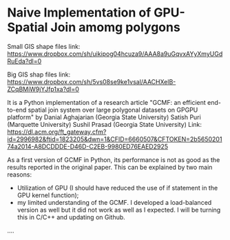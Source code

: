 # Naive Implementation of GPU-Spatial Join amomg polygons

Small GIS shape files link: https://www.dropbox.com/sh/uikipog04hcuza9/AAA8a9uGqvxAYyXmyUGdRuEda?dl=0

Big GIS shap files link: https://www.dropbox.com/sh/5vs08se9ke1vsal/AACHXelB-ZCqBMiW9jYJfp1xa?dl=0

It is a Python implementation of a research article 
"GCMF: an efficient end-to-end spatial join system over large polygonal datasets on GPGPU platform" 
by Danial Aghajarian	(Georgia State University)
   Satish Puri (Marquette University)
   Sushil Prasad	(Georgia State University)
   Link: https://dl.acm.org/ft_gateway.cfm?id=2996982&ftid=1823205&dwn=1&CFID=6660507&CFTOKEN=2b565020174a2014-A8DCDDDE-D46D-C2EB-9980ED76EAED2925

As a first version of GCMF in Python, its performance is not as good as the results reported in the original paper. 
This can be explained by two main reasons: 
- Utilization of GPU (I should have reduced the use of if statement in the GPU kernel function); 
- my limited understanding of the GCMF. 
I developed 
a load-balanced version as well but it did not work as well as I expected. I will be turning this in C/C++ and updating on Github.

....
